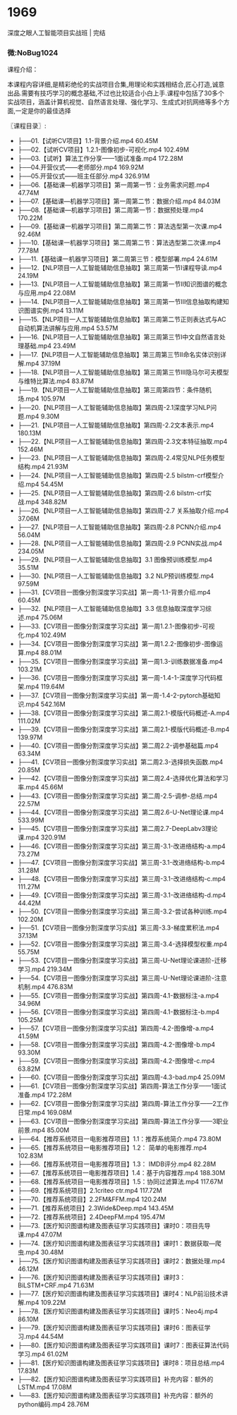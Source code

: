 # 1969
深度之眼人工智能项目实战班 | 完结
### 微:NoBug1024 


课程介绍：

本课程内容详细,是精彩绝伦的实战项目合集,用理论和实践相结合,匠心打造,诚意出品.需要有技巧学习的概念基础,不过也比较适合小白上手.课程中包括了30多个实战项目，涵盖计算机视觉、自然语言处理、强化学习、生成式对抗网络等多个方面,一定是你的最佳选择

〖课程目录〗:

- ├──01.【试听CV项目】1.1-背景介绍.mp4  60.45M
- ├──02.【试听CV项目】1.2.1-图像初步-可视化.mp4  102.49M
- ├──03.【试听】算法工作分享——1面试准备.mp4  172.28M
- ├──04.开营仪式——老师部分.mp4  169.92M
- ├──05.开营仪式——班主任部分.mp4  326.91M
- ├──06.【基础课—机器学习项目】第一周第一节：业务需求问题.mp4  47.74M
- ├──07.【基础课—机器学习项目】第一周第二节：数据介绍.mp4  84.03M
- ├──08.【基础课—机器学习项目】第二周第一节：数据预处理.mp4  170.22M
- ├──09.【基础课一机器学习项目】第二周第二节：算法选型第一次课.mp4  92.46M
- ├──10.【基础课一机器学习项目】第二周第二节：算法选型第二次课.mp4  77.78M
- ├──11.【基础课一机器学习项目】第二周第三节：模型部署.mp4  24.61M
- ├──12.【NLP项目一人工智能辅助信息抽取】第三周第一节Ⅰ课程导读.mp4  24.19M
- ├──13.【NLP项目一人工智能辅助信息抽取】第三周第一节Ⅱ知识图谱的概念与应用.mp4  22.08M
- ├──14.【NLP项目一人工智能辅助信息抽取】第三周第一节Ⅲ信息抽取构建知识图谱实例.mp4  13.11M
- ├──15.【NLP项目一人工智能辅助信息抽取】第三周第二节正则表达式与AC自动机算法讲解与应用.mp4  53.57M
- ├──16.【NLP项目一人工智能辅助信息抽取】第三周第三节Ⅰ中文自然语言处理基础.mp4  23.49M
- ├──17.【NLP项目一人工智能辅助信息抽取】第三周第三节Ⅱ命名实体识别详解.mp4  37.19M
- ├──18.【NLP项目一人工智能辅助信息抽取】第三周第三节Ⅲ隐马尔可夫模型与维特比算法.mp4  83.87M
- ├──19.【NLP项目一人工智能辅助信息抽取】第三周第四节：条件随机场.mp4  105.97M
- ├──20.【NLP项目一人工智能辅助信息抽取】第四周-2.1深度学习NLP问题.mp4  9.30M
- ├──21.【NLP项目一人工智能辅助信息抽取】第四周-2.2文本表示.mp4  180.13M
- ├──22.【NLP项目一人工智能辅助信息抽取】第四周-2.3文本特征抽取.mp4  152.46M
- ├──23.【NLP项目一人工智能辅助信息抽取】第四周-2.4常见NLP任务模型结构.mp4  21.93M
- ├──24.【NLP项目一人工智能辅助信息抽取】第四周-2.5 bilstm-crf模型介绍.mp4  54.45M
- ├──25.【NLP项目一人工智能辅助信息抽取】第四周-2.6 bilstm-crf实战.mp4  348.82M
- ├──26.【NLP项目一人工智能辅助信息抽取】第四周-2.7 关系抽取介绍.mp4  37.06M
- ├──27.【NLP项目一人工智能辅助信息抽取】第四周-2.8 PCNN介绍.mp4  56.04M
- ├──28.【NLP项目一人工智能辅助信息抽取】第四周-2.9 PCNN实战.mp4  234.05M
- ├──29.【NLP项目一人工智能辅助信息抽取】3.1 图像预训练模型.mp4  35.51M
- ├──30.【NLP项目一人工智能辅助信息抽取】3.2 NLP预训练模型.mp4  97.59M
- ├──31.【CV项目一图像分割深度学习实战】第一周-1.1-背景介绍.mp4  60.45M
- ├──32.【NLP项目一人工智能辅助信息抽取】3.3 信息抽取深度学习综述.mp4  75.06M
- ├──33.【CV项目一图像分割深度学习实战】第一周1.2.1-图像初步-可视化.mp4  102.49M
- ├──34.【CV项目一图像分割深度学习实战】第一周1.2.2-图像初步-图像运算.mp4  88.01M
- ├──35.【CV项目一图像分割深度学习实战】第一周1.3-训练数据准备.mp4  103.21M
- ├──36.【CV项目一图像分割深度学习实战】第一周-1.4-1-深度学习代码框架.mp4  119.64M
- ├──37.【CV项目一图像分割深度学习实战】第一周-1.4-2-pytorch基础知识.mp4  542.16M
- ├──38.【CV项目一图像分割深度学习实战】第二周2.1-模版代码概述-A.mp4  111.02M
- ├──39.【CV项目一图像分割深度学习实战】第二周2.1-模版代码概述-B.mp4  139.97M
- ├──40.【CV项目一图像分割深度学习实战】第二周2.2-调参基础篇.mp4  63.34M
- ├──41.【CV项目一图像分割深度学习实战】第二周2.3-选择损失函数.mp4  20.85M
- ├──42.【CV项目一图像分割深度学习实战】第二周2.4-选择优化算法和学习率.mp4  45.66M
- ├──43.【CV项目一图像分割深度学习实战】第二周-2.5-调参-总结.mp4  22.57M
- ├──44.【CV项目一图像分割深度学习实战】第二周2.6-U-Net理论课.mp4  533.99M
- ├──45.【CV项目一图像分割深度学习实战】第二周2.7-DeepLabv3理论课.mp4  320.91M
- ├──46.【CV项目一图像分割深度学习实战】第三周-3.1-改进络结构-a.mp4  73.27M
- ├──47.【CV项目一图像分割深度学习实战】第三周-3.1-改进络结构-b.mp4  31.28M
- ├──48.【CV项目一图像分割深度学习实战】第三周-3.1-改进络结构-c.mp4  111.27M
- ├──49.【CV项目一图像分割深度学习实战】第三周-3.1-改进络结构-d.mp4  44.42M
- ├──50.【CV项目一图像分割深度学习实战】第三周-3.2-尝试各种训练.mp4  102.20M
- ├──51.【CV项目一图像分割深度学习实战】第三周-3.3-梯度累积法.mp4  37.13M
- ├──52.【CV项目一图像分割深度学习实战】第三周-3.4-选择模型权重.mp4  55.75M
- ├──53.【CV项目一图像分割深度学习实战】第三周-U-Net理论课进阶-迁移学习.mp4  219.34M
- ├──54.【CV项目一图像分割深度学习实战】第三周-U-Net理论课进阶-注意机制.mp4  476.83M
- ├──55.【CV项目一图像分割深度学习实战】第四周-4.1-数据标注-a.mp4  34.96M
- ├──56.【CV项目一图像分割深度学习实战】第四周-4.1-数据标注-b.mp4  105.25M
- ├──57.【CV项目一图像分割深度学习实战】第四周-4.2-图像增-a.mp4  41.59M
- ├──58.【CV项目一图像分割深度学习实战】第四周-4.2-图像增-b.mp4  93.30M
- ├──59.【CV项目一图像分割深度学习实战】第四周-4.2-图像增-c.mp4  63.82M
- ├──60.【CV项目一图像分割深度学习实战】第四周-4.3-bad.mp4  25.09M
- ├──61.【CV项目一图像分割深度学习实战】第四周-算法工作分享——1面试准备.mp4  172.28M
- ├──62.【CV项目一图像分割深度学习实战】第四周-算法工作分享——2工作日常.mp4  169.08M
- ├──63.【CV项目一图像分割深度学习实战】第四周-算法工作分享——3职业前景.mp4  85.00M
- ├──64.【推荐系统项目一电影推荐项目】1.1：推荐系统简介.mp4  73.80M
- ├──65.【推荐系统项目一电影推荐项目】1.2： 简单的电影推荐.mp4  102.83M
- ├──66.【推荐系统项目一电影推荐项目】1.3： IMDB评分.mp4  82.28M
- ├──67.【推荐系统项目一电影推荐项目】1.4：基于内容推荐.mp4  188.30M
- ├──68.【推荐系统项目一电影推荐项目】1.5：协同过滤算法.mp4  117.67M
- ├──69.【推荐系统项目】2.1criteo ctr.mp4  117.72M
- ├──70.【推荐系统项目】2.2FM&FFM.mp4  120.24M
- ├──71.【推荐系统项目】2.3Wide&Deep.mp4  143.45M
- ├──72.【推荐系统项目】2.4DeepFM.mp4  195.47M
- ├──73.【医疗知识图谱构建及图表征学习实践项目】课时0：项目先导课.mp4  47.07M
- ├──74.【医疗知识图谱构建及图表征学习实践项目】课时1：数据获取—爬虫.mp4  30.48M
- ├──75.【医疗知识图谱构建及图表征学习实践项目】课时2：数据处理.mp4  46.12M
- ├──76.【医疗知识图谱构建及图表征学习实践项目】课时3：BiLSTM+CRF.mp4  71.63M
- ├──77.【医疗知识图谱构建及图表征学习实践项目】课时4：NLP前沿技术讲解.mp4  109.22M
- ├──78.【医疗知识图谱构建及图表征学习实践项目】课时5：Neo4j.mp4  86.10M
- ├──79.【医疗知识图谱构建及图表征学习实践项目】课时6：图表征学习.mp4  44.54M
- ├──80.【医疗知识图谱构建及图表征学习实践项目】课时7：图表征算法代码学习.mp4  61.02M
- ├──81.【医疗知识图谱构建及图表征学习实践项目】课时8：项目总结.mp4  17.83M
- ├──82.【医疗知识图谱构建及图表征学习实践项目】补充内容：额外的LSTM.mp4  17.08M
- └──83.【医疗知识图谱构建及图表征学习实践项目】补充内容：额外的python编码.mp4  28.76M
